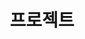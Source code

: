---
title: 프로젝트
layout: collection
permalink: /projects/
collection: projects
entries_layout: grid
classes: wide
---